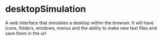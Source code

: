 # desktopSimulation
A web interface that simulates a desktop within the browser. It will have icons, folders, windows, menus and the ability to make new text files and save them in the url
